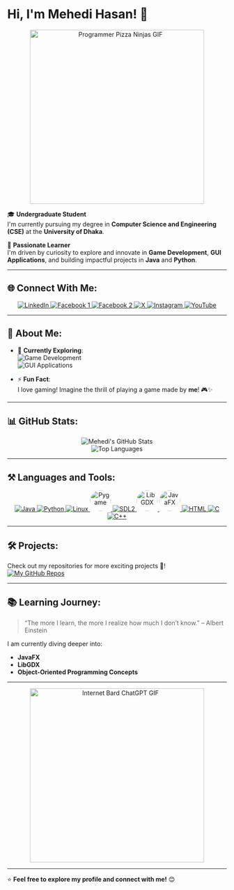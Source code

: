 # Hi, I'm Mehedi Hasan! 👋

<p align="center">
  <img src="https://media.giphy.com/media/jBOOXxSJfG8kqMxT11/giphy.gif" alt="Programmer Pizza Ninjas GIF" width="400"/>
</p>


🎓 **Undergraduate Student**  
I'm currently pursuing my degree in **Computer Science and Engineering (CSE)** at the **University of Dhaka**.

🌟 **Passionate Learner**  
I'm driven by curiosity to explore and innovate in **Game Development**, **GUI Applications**, and building impactful projects in **Java** and **Python**.

---

## 🌐 Connect With Me:

<p align="center">
  <a href="https://www.linkedin.com/in/mehedi-hasan-146a77307/">
    <img src="https://img.icons8.com/color/48/000000/linkedin.png" alt="LinkedIn" />
  </a>
  <a href="https://www.facebook.com/profile.php?id=100066649462473">
    <img src="https://img.icons8.com/fluency/48/000000/facebook-new.png" alt="Facebook 1" />
  </a>
  <a href="https://www.facebook.com/profile.php?id=100027011960450">
    <img src="https://img.icons8.com/fluency/48/000000/facebook-new.png" alt="Facebook 2" />
  </a>
  <a href="https://x.com/MehediHasa47803">
    <img src="https://img.icons8.com/color/48/000000/twitter--v1.png" alt="X" />
  </a>
  <a href="https://instagram.com/meh._.edii">
    <img src="https://img.icons8.com/fluency/48/000000/instagram-new.png" alt="Instagram" />
  </a>
  <a href="https://www.youtube.com/@MHmeHeDi_22">
    <img src="https://img.icons8.com/color/48/000000/youtube-play.png" alt="YouTube" />
  </a>
</p>


---

## 🌱 About Me:
- 🔭 **Currently Exploring**:  
  ![Game Development](https://img.shields.io/badge/Game_Development-%230000ff.svg?style=flat-square)  
  ![GUI Applications](https://img.shields.io/badge/GUI_Applications-%230000ff.svg?style=flat-square)

- ⚡ **Fun Fact**:  
  I love gaming! Imagine the thrill of playing a game made by **me**! 🎮✨

---

## 📊 GitHub Stats:

<p align="center">
  <img src="https://github-readme-stats.vercel.app/api?username=hasan-mehedii&show_icons=true&theme=radical" alt="Mehedi's GitHub Stats" />
  <br />
  <img src="https://github-readme-stats.vercel.app/api/top-langs/?username=hasan-mehedii&layout=compact&theme=radical" alt="Top Languages" />
</p>

---

## ⚒️ Languages and Tools:

<p align="center">
  <a href="https://www.oracle.com/java/">
    <img src="https://img.icons8.com/color/48/000000/java-coffee-cup-logo--v1.png" alt="Java" />
  </a>
  <a href="https://www.python.org/">
    <img src="https://img.icons8.com/color/48/000000/python--v1.png" alt="Python" />
  </a>
  <a href="https://www.linux.org/">
    <img src="https://img.icons8.com/color/48/000000/linux--v1.png" alt="Linux" />
  </a>
  <a href="https://www.pygame.org/">
    <img src="https://www.pygame.org/docs/_images/pygame_logo.png" alt="Pygame" width="48" height="48" style="border-radius:50%;" />
  </a>
  <a href="https://libsdl.org/">
    <img src="https://img.icons8.com/color/48/000000/open-source.png" alt="SDL2" />
  </a>
  <a href="https://libgdx.com/">
    <img src="https://raw.githubusercontent.com/libgdx/libgdx/master/tests/gdx-tests-android/assets/data/badlogic.jpg" alt="LibGDX" width="48" height="48" style="border-radius:50%;" />
  </a>
  <a href="https://openjfx.io/">
    <img src="https://download.java.net/general/openjfx/logo/javafx-logo.png" alt="JavaFX" width="48" height="48" style="border-radius:50%;" />
  </a>
  <a href="https://html.com/">
    <img src="https://img.icons8.com/color/48/000000/html-5--v1.png" alt="HTML" />
  </a>
  <a href="https://en.wikipedia.org/wiki/C_(programming_language)">
    <img src="https://img.icons8.com/color/48/000000/c-programming.png" alt="C" />
  </a>
  <a href="https://isocpp.org/">
    <img src="https://img.icons8.com/color/48/000000/c-plus-plus-logo.png" alt="C++" />
  </a>
</p>

---

## 🛠️ Projects:
Check out my repositories for more exciting projects 🚀!  
[![My GitHub Repos](https://img.shields.io/badge/My_Repositories-%23121011.svg?style=for-the-badge&logo=github&logoColor=white)](https://github.com/hasan-mehedii?tab=repositories)

---

## 📚 Learning Journey:
> “The more I learn, the more I realize how much I don’t know.” – Albert Einstein  

I am currently diving deeper into:  
- **JavaFX**  
- **LibGDX**  
- **Object-Oriented Programming Concepts**  

---

<p align="center">
  <img src="https://media.giphy.com/media/0lGd2OXXHe4tFhb7Wh/giphy.gif" alt="Internet Bard ChatGPT GIF" width="400"/>
</p>

---

⭐ **Feel free to explore my profile and connect with me!** 😊  
